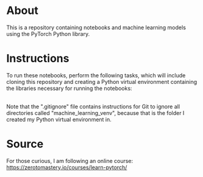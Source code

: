 # About
This is a repository containing notebooks and machine learning models using the PyTorch Python library.

# Instructions
To run these notebooks, perform the following tasks, which will include cloning this repository and creating a Python virtual environment containing the libraries necessary for running the notebooks:<br>

<br>
Note that the ".gitignore" file contains instructions for Git to ignore all directories called "machine_learning_venv", because that is the folder I created my Python virtual environment in.

# Source
For those curious, I am following an online course:<br>
https://zerotomastery.io/courses/learn-pytorch/